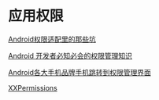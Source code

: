 # 应用权限

[Android权限适配里的那些坑](https://www.jianshu.com/p/dbc88c679449)

[Android 开发者必知必会的权限管理知识](https://cloud.tencent.com/developer/article/1071737)

[Android各大手机品牌手机跳转到权限管理界面](https://www.jianshu.com/p/b5c494dba0bc)

[XXPermissions](https://github.com/getActivity/XXPermissions)

